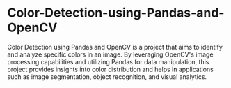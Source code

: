 # Color-Detection-using-Pandas-and-OpenCV

Color Detection using Pandas and OpenCV is a project that aims to identify and
analyze specific colors in an image. By leveraging OpenCV's image processing
capabilities and utilizing Pandas for data manipulation, this project provides insights
into color distribution and helps in applications such as image segmentation, object
recognition, and visual analytics.
